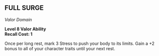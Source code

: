 ## FULL SURGE  
_Valor Domain_  

**Level 8 Valor Ability**  
**Recall Cost: 1**  

Once per long rest, mark 3 Stress to push your body to its limits. Gain a +2 bonus to all of your character traits until your next rest.  
